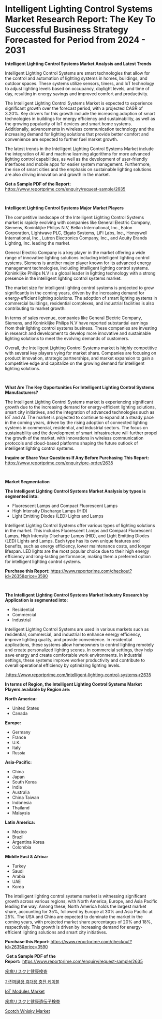 <p><h1>Intelligent Lighting Control Systems Market Research Report: The Key To Successful Business Strategy Forecasted for Period from 2024 - 2031</h1></p><p><strong>Intelligent Lighting Control Systems Market Analysis and Latest Trends</strong></p>
<p><p>Intelligent Lighting Control Systems are smart technologies that allow for the control and automation of lighting systems in homes, buildings, and outdoor spaces. These systems utilize sensors, timers, and IoT technology to adjust lighting levels based on occupancy, daylight levels, and time of day, resulting in energy savings and improved comfort and productivity.</p><p>The Intelligent Lighting Control Systems Market is expected to experience significant growth over the forecast period, with a projected CAGR of 3.20%. Key drivers for this growth include the increasing adoption of smart technologies in buildings for energy efficiency and sustainability, as well as the growing popularity of IoT devices and smart home systems. Additionally, advancements in wireless communication technology and the increasing demand for lighting solutions that provide better comfort and convenience are expected to further fuel market growth.</p><p>The latest trends in the Intelligent Lighting Control Systems Market include the integration of AI and machine learning algorithms for more advanced lighting control capabilities, as well as the development of user-friendly interfaces and mobile apps for easier system management. Furthermore, the rise of smart cities and the emphasis on sustainable lighting solutions are also driving innovation and growth in the market.</p></p>
<p><strong>Get a Sample PDF of the Report:&nbsp;</strong> <a href="https://www.reportprime.com/enquiry/request-sample/2635">https://www.reportprime.com/enquiry/request-sample/2635</a></p>
<p>&nbsp;</p>
<p><strong>Intelligent Lighting Control Systems Major Market Players</strong></p>
<p><p>The competitive landscape of the Intelligent Lighting Control Systems market is rapidly evolving with companies like General Electric Company, Siemens, Koninklijke Philips N.V, Belkin International, Inc., Eaton Corporation, Lightwave PLC, Elgato Systems, LiFi Labs, Inc., Honeywell International, Inc., Lutron Electronics Company, Inc., and Acuity Brands Lighting, Inc. leading the market.</p><p>General Electric Company is a key player in the market offering a wide range of innovative lighting solutions including intelligent lighting control systems. Siemens is another major player known for its advanced energy management technologies, including intelligent lighting control systems. Koninklijke Philips N.V is a global leader in lighting technology with a strong presence in the intelligent lighting control systems market.</p><p>The market size for intelligent lighting control systems is projected to grow significantly in the coming years, driven by the increasing demand for energy-efficient lighting solutions. The adoption of smart lighting systems in commercial buildings, residential complexes, and industrial facilities is also contributing to market growth.</p><p>In terms of sales revenue, companies like General Electric Company, Siemens, and Koninklijke Philips N.V have reported substantial earnings from their lighting control systems business. These companies are investing in research and development to develop more innovative and sustainable lighting solutions to meet the evolving demands of customers.</p><p>Overall, the Intelligent Lighting Control Systems market is highly competitive with several key players vying for market share. Companies are focusing on product innovation, strategic partnerships, and market expansion to gain a competitive edge and capitalize on the growing demand for intelligent lighting solutions.</p></p>
<p>&nbsp;</p>
<p><strong>What Are The Key Opportunities For Intelligent Lighting Control Systems Manufacturers?</strong></p>
<p><p>The Intelligent Lighting Control Systems market is experiencing significant growth due to the increasing demand for energy-efficient lighting solutions, smart city initiatives, and the integration of advanced technologies such as IoT and AI. The market is projected to continue to expand at a steady pace in the coming years, driven by the rising adoption of connected lighting systems in commercial, residential, and industrial sectors. The focus on sustainability and the development of smart infrastructure will further propel the growth of the market, with innovations in wireless communication protocols and cloud-based platforms shaping the future outlook of intelligent lighting control systems.</p></p>
<p><strong>Inquire or Share Your Questions If Any Before Purchasing This Report:</strong> <a href="https://www.reportprime.com/enquiry/pre-order/2635">https://www.reportprime.com/enquiry/pre-order/2635</a></p>
<p>&nbsp;</p>
<p><strong>Market Segmentation</strong></p>
<p><strong>The Intelligent Lighting Control Systems Market Analysis by types is segmented into:</strong></p>
<p><ul><li>Fluorescent Lamps and Compact Fluorescent Lamps</li><li>High Intensity Discharge Lamps (HID)</li><li>Light Emitting Diodes (LED) Lights and Lamps</li></ul></p>
<p><p>Intelligent Lighting Control Systems offer various types of lighting solutions in the market. This includes Fluorescent Lamps and Compact Fluorescent Lamps, High Intensity Discharge Lamps (HID), and Light Emitting Diodes (LED) Lights and Lamps. Each type has its own unique features and benefits, such as energy efficiency, lower maintenance costs, and longer lifespan. LED lights are the most popular choice due to their high energy efficiency and long-lasting performance, making them a preferred option for intelligent lighting control systems.</p></p>
<p><strong>Purchase this Report:&nbsp;</strong><a href="https://www.reportprime.com/checkout?id=2635&price=3590">https://www.reportprime.com/checkout?id=2635&price=3590</a></p>
<p>&nbsp;</p>
<p><strong>The Intelligent Lighting Control Systems Market Industry Research by Application is segmented into:</strong></p>
<p><ul><li>Residential</li><li>Commercial</li><li>Industrial</li></ul></p>
<p><p>Intelligent Lighting Control Systems are used in various markets such as residential, commercial, and industrial to enhance energy efficiency, improve lighting quality, and provide convenience. In residential applications, these systems allow homeowners to control lighting remotely and create personalized lighting scenes. In commercial settings, they help save energy and create comfortable work environments. In industrial settings, these systems improve worker productivity and contribute to overall operational efficiency by optimizing lighting levels.</p></p>
<p><a href="https://www.reportprime.com/intelligent-lighting-control-systems-r2635">&nbsp;https://www.reportprime.com/intelligent-lighting-control-systems-r2635</a></p>
<p><strong>In terms of Region, the Intelligent Lighting Control Systems Market Players available by Region are:</strong></p>
<p>
    <p> <strong> North America: </strong>
        <ul>
            <li>United States</li>
            <li>Canada</li>
        </ul>
        </p> 
    <p> <strong> Europe: </strong>
        <ul>
            <li>Germany</li>
            <li>France</li>
            <li>U.K.</li>
            <li>Italy</li>
            <li>Russia</li>
        </ul>
        </p> 
    <p> <strong> Asia-Pacific: </strong>
        <ul>
            <li>China</li>
            <li>Japan</li>
            <li>South Korea</li>
            <li>India</li>
            <li>Australia</li>
            <li>China Taiwan</li>
            <li>Indonesia</li>
            <li>Thailand</li>
            <li>Malaysia</li>
        </ul>
        </p> 
    <p> <strong> Latin America: </strong>
        <ul>
            <li>Mexico</li>
            <li>Brazil</li>
            <li>Argentina Korea</li>
            <li>Colombia</li>
        </ul>
        </p> 
    <p> <strong> Middle East & Africa: </strong>
        <ul>
            <li>Turkey</li>
            <li>Saudi</li>
            <li>Arabia</li>
            <li>UAE</li>
            <li>Korea</li>
        </ul>
    </p>
    </p>
<p><p>The intelligent lighting control systems market is witnessing significant growth across various regions, with North America, Europe, and Asia Pacific leading the way. Among these, North America holds the largest market share, accounting for 35%, followed by Europe at 30% and Asia Pacific at 25%. The USA and China are expected to dominate the market in the coming years, with projected market share percentages of 20% and 18%, respectively. This growth is driven by increasing demand for energy-efficient lighting solutions and smart city initiatives.</p></p>
<p><strong>Purchase this Report: </strong><a href="https://www.reportprime.com/checkout?id=2635&price=3590">https://www.reportprime.com/checkout?id=2635&price=3590</a></p>
<p>&nbsp;<strong>Get a Sample PDF of the Report:&nbsp;&nbsp;</strong><a href="https://www.reportprime.com/enquiry/request-sample/2635">https://www.reportprime.com/enquiry/request-sample/2635</a></p>
<p><strong></strong></p>
<p><p><a href="https://github.com/AhmadMann1950/Market-Research-Report-List-2/blob/main/621269382902.md">疾病リスクと健康検査</a></p><p><a href="https://github.com/lzuwsfreyoq70/Market-Research-Report-List-4/blob/main/6227824103061.md">가전제품용 휴대용 충전 케이블</a></p><p><a href="https://github.com/ctanaka235/Market-Research-Report-List-2/blob/main/iot-modules-market.md">IoT Modules Market</a></p><p><a href="https://github.com/Alenaieme/Market-Research-Report-List-3/blob/main/595581982901.md">疾病リスクと健康遺伝子検査</a></p><p><a href="https://issuu.com/reportprime-2/docs/scotch-whisky-market-size-2030.pptx_c33c010d1c9f02">Scotch Whisky Market</a></p></p>